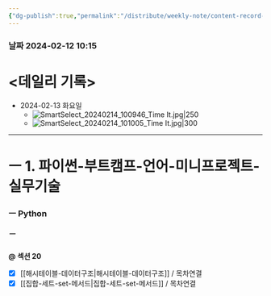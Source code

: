 ```yaml
---
{"dg-publish":true,"permalink":"/distribute/weekly-note/content-record-folder/2024-02-11-w2/","tags":["데일리-주간-기록"],"noteIcon":""}
---
```


### 날짜 2024-02-12 10:15

# <데일리 기록> 

- 2024-02-13 화요일
	- ![SmartSelect_20240214_100946_Time It.jpg|250](/img/user/%EC%B2%A8%EB%B6%80%ED%8C%8C%EC%9D%BC/SmartSelect_20240214_100946_Time%20It.jpg)
	- ![SmartSelect_20240214_101005_Time It.jpg|300](/img/user/%EC%B2%A8%EB%B6%80%ED%8C%8C%EC%9D%BC/SmartSelect_20240214_101005_Time%20It.jpg)


-------------------------------

# ㅡ 1. 파이썬-부트캠프-언어-미니프로젝트-실무기술

### ㅡ Python

##### ㅡ 
**@ 섹션 20**
	
- [x] [[해시테이블-데이터구조\|해시테이블-데이터구조]] / 목차연결
- [x] [[집합-세트-set-메서드\|집합-세트-set-메서드]] / 목차연결